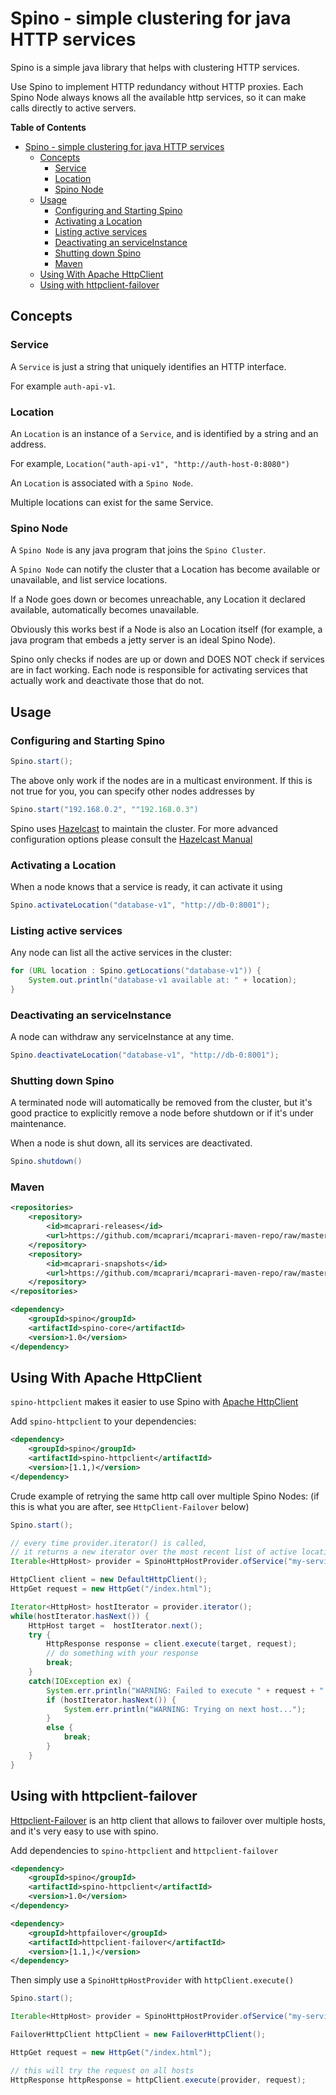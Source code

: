 Spino - simple clustering for java HTTP services
================================================

Spino is a simple java library that helps with clustering HTTP services.

Use Spino to implement HTTP redundancy without HTTP proxies.
Each Spino Node always knows all the available http services,
so it can make calls directly to active servers.

**Table of Contents**

- [Spino - simple clustering for java HTTP services](#spino---simple-clustering-for-java-http-services)
	- [Concepts](#concepts)
		- [Service](#service)
		- [Location](#location)
		- [Spino Node](#spino-node)
	- [Usage](#usage)
		- [Configuring and Starting Spino](#configuring-and-starting-spino)
		- [Activating a Location](#activating-a-location)
		- [Listing active services](#listing-active-services)
		- [Deactivating an serviceInstance](#deactivating-an-serviceinstance)
		- [Shutting down Spino](#shutting-down-spino)
		- [Maven](#maven)
	- [Using With Apache HttpClient](#using-with-apache-httpclient)
	- [Using with httpclient-failover](#using-with-httpclient-failover)

## Concepts

### Service

A `Service` is just a string that uniquely identifies an HTTP interface. 

For example `auth-api-v1`.

### Location

An `Location` is an instance of a `Service`, and is identified by a string and an address. 

For example, `Location("auth-api-v1", "http://auth-host-0:8080")`

An `Location` is associated with a `Spino Node`.

Multiple locations can exist for the same Service.

### Spino Node

A `Spino Node` is any java program that joins the `Spino Cluster`.

A `Spino Node` can notify the cluster that a Location has
become available or unavailable, and list service locations.

If a Node goes down or becomes unreachable, any Location it
declared available, automatically becomes unavailable.

Obviously this works best if a Node is also an Location itself
(for example, a java program that embeds a jetty server is an ideal Spino Node).

Spino only checks if nodes are up or down and DOES NOT check
if services are in fact working. Each node is responsible
for activating services that actually work and deactivate
those that do not.

## Usage

### Configuring and Starting Spino

```java
Spino.start();
```

The above only work if the nodes are in a multicast environment. If this is not
true for you, you can specify other nodes addresses by

```java
Spino.start("192.168.0.2", ""192.168.0.3")
```

Spino uses [Hazelcast](http://www.hazelcast.com/) to maintain the cluster. For more advanced configuration options
please consult the [Hazelcast Manual](http://www.hazelcast.com/docs/2.5/manual/multi_html/ch12.html)

### Activating a Location

When a node knows that a service is ready, it can activate it using

```java
Spino.activateLocation("database-v1", "http://db-0:8001");
```

### Listing active services

Any node can list all the active services in the cluster:

```java
for (URL location : Spino.getLocations("database-v1")) {
    System.out.println("database-v1 available at: " + location);
}
```
### Deactivating an serviceInstance

A node can withdraw any serviceInstance at any time.
```java
Spino.deactivateLocation("database-v1", "http://db-0:8001");
```

### Shutting down Spino

A terminated node will automatically be removed from the cluster,
but it's good practice to explicitly remove a node before shutdown
or if it's under maintenance.

When a node is shut down, all its services are deactivated.

```java
Spino.shutdown()
```

### Maven
```xml
<repositories>
    <repository>
        <id>mcaprari-releases</id>
        <url>https://github.com/mcaprari/mcaprari-maven-repo/raw/master/releases</url>
    </repository>
    <repository>
        <id>mcaprari-snapshots</id>
        <url>https://github.com/mcaprari/mcaprari-maven-repo/raw/master/snapshots</url>
    </repository>
</repositories>

<dependency>
    <groupId>spino</groupId>
    <artifactId>spino-core</artifactId>
    <version>1.0</version>
</dependency>
```

## Using With Apache HttpClient

`spino-httpclient` makes it easier to use Spino with [Apache HttpClient](http://hc.apache.org/httpcomponents-client-ga/index.html)

Add `spino-httpclient` to your dependencies:

```xml
<dependency>
    <groupId>spino</groupId>
    <artifactId>spino-httpclient</artifactId>
    <version>[1.1,)</version>
</dependency>
```

Crude example of retrying the same http call over multiple Spino Nodes:
(if this is what you are after, see `HttpClient-Failover` below)

```java
Spino.start();

// every time provider.iterator() is called,
// it returns a new iterator over the most recent list of active locations:
Iterable<HttpHost> provider = SpinoHttpHostProvider.ofService("my-service");

HttpClient client = new DefaultHttpClient();
HttpGet request = new HttpGet("/index.html");

Iterator<HttpHost> hostIterator = provider.iterator();
while(hostIterator.hasNext()) {
    HttpHost target =  hostIterator.next();
    try {
        HttpResponse response = client.execute(target, request);
        // do something with your response
        break;
    }
    catch(IOException ex) {
        System.err.println("WARNING: Failed to execute " + request + " on " + target);
        if (hostIterator.hasNext()) {
            System.err.println("WARNING: Trying on next host...");
        }
        else {
            break;
        }
    }
}
```

## Using with httpclient-failover

[Httpclient-Failover](github.com/mcaprari/httpclient-failover) is an http client that allows to failover over multiple hosts,
and it's very easy to use with spino.

Add dependencies to `spino-httpclient` and `httpclient-failover`

```xml
<dependency>
    <groupId>spino</groupId>
    <artifactId>spino-httpclient</artifactId>
    <version>1.0</version>
</dependency>

<dependency>
    <groupId>httpfailover</groupId>
    <artifactId>httpclient-failover</artifactId>
    <version>[1.1,)</version>
</dependency>
```

Then simply use a `SpinoHttpHostProvider` with  `httpClient.execute()`

```java
Spino.start();

Iterable<HttpHost> provider = SpinoHttpHostProvider.ofService("my-service");

FailoverHttpClient httpClient = new FailoverHttpClient();

HttpGet request = new HttpGet("/index.html");

// this will try the request on all hosts
HttpResponse httpResponse = httpClient.execute(provider, request);
```












